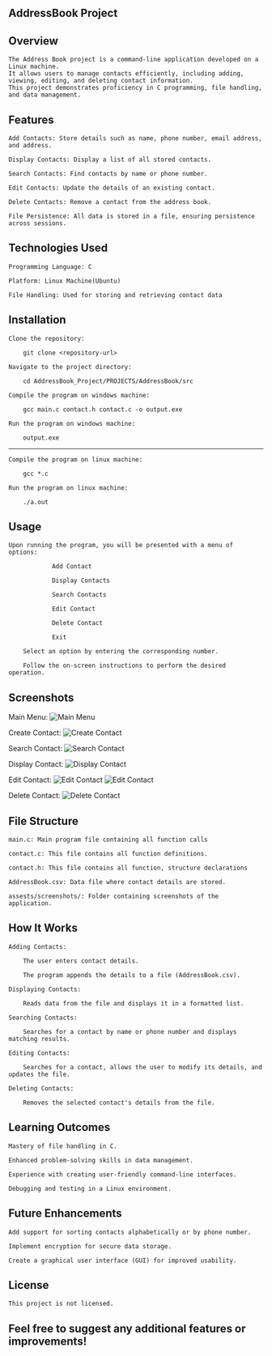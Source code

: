 ## AddressBook Project

## Overview

    The Address Book project is a command-line application developed on a Linux machine. 
    It allows users to manage contacts efficiently, including adding, viewing, editing, and deleting contact information. 
    This project demonstrates proficiency in C programming, file handling, and data management.

## Features

    Add Contacts: Store details such as name, phone number, email address, and address.

    Display Contacts: Display a list of all stored contacts.

    Search Contacts: Find contacts by name or phone number.

    Edit Contacts: Update the details of an existing contact.

    Delete Contacts: Remove a contact from the address book.

    File Persistence: All data is stored in a file, ensuring persistence across sessions.

## Technologies Used

    Programming Language: C

    Platform: Linux Machine(Ubuntu)

    File Handling: Used for storing and retrieving contact data

## Installation

    Clone the repository:

        git clone <repository-url>

    Navigate to the project directory:

        cd AddressBook_Project/PROJECTS/AddressBook/src

    Compile the program on windows machine:

        gcc main.c contact.h contact.c -o output.exe

    Run the program on windows machine:

        output.exe
------------------------------------------------------
    Compile the program on linux machine:

        gcc *.c

    Run the program on linux machine:

        ./a.out

## Usage

    Upon running the program, you will be presented with a menu of options:

                Add Contact

                Display Contacts

                Search Contacts

                Edit Contact

                Delete Contact

                Exit

        Select an option by entering the corresponding number.

        Follow the on-screen instructions to perform the desired operation.

## Screenshots
Main Menu:
![Main Menu](./assests/screenshots/main_menu.png)

Create Contact:
![Create Contact](./assests/screenshots/create_contact.png)

Search Contact:
![Search Contact](./assests/screenshots/search_contact.png)

Display Contact:
![Display Contact](./assests/screenshots/display_contact.png)

Edit Contact:
![Edit Contact](./assests/screenshots/edit_contact_1.png)
![Edit Contact](./assests/screenshots/edit_contact_2.png) 

Delete Contact:
![Delete Contact](./assests/screenshots/delete_contact.png)

## File Structure

    main.c: Main program file containing all function calls

    contact.c: This file contains all function definitions.

    contact.h: This file contains all function, structure declarations

    AddressBook.csv: Data file where contact details are stored.

    assests/screenshots/: Folder containing screenshots of the application.

## How It Works

    Adding Contacts:

        The user enters contact details.

        The program appends the details to a file (AddressBook.csv).

    Displaying Contacts:

        Reads data from the file and displays it in a formatted list.

    Searching Contacts:

        Searches for a contact by name or phone number and displays matching results.

    Editing Contacts:

        Searches for a contact, allows the user to modify its details, and updates the file.

    Deleting Contacts:

        Removes the selected contact's details from the file.

## Learning Outcomes

    Mastery of file handling in C.

    Enhanced problem-solving skills in data management.

    Experience with creating user-friendly command-line interfaces.

    Debugging and testing in a Linux environment.

## Future Enhancements

    Add support for sorting contacts alphabetically or by phone number.

    Implement encryption for secure data storage.

    Create a graphical user interface (GUI) for improved usability.

## License

    This project is not licensed.

## Feel free to suggest any additional features or improvements!